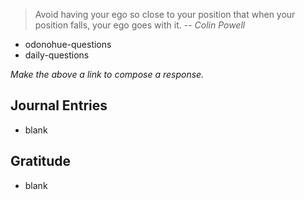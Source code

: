 > Avoid having your ego so close to your position that when your position falls, your ego goes with it.
> -- <cite>Colin Powell</cite>
- odonohue-questions
- daily-questions

*Make the above a link to compose a response.*
## Journal Entries
-  blank

## Gratitude
- blank


